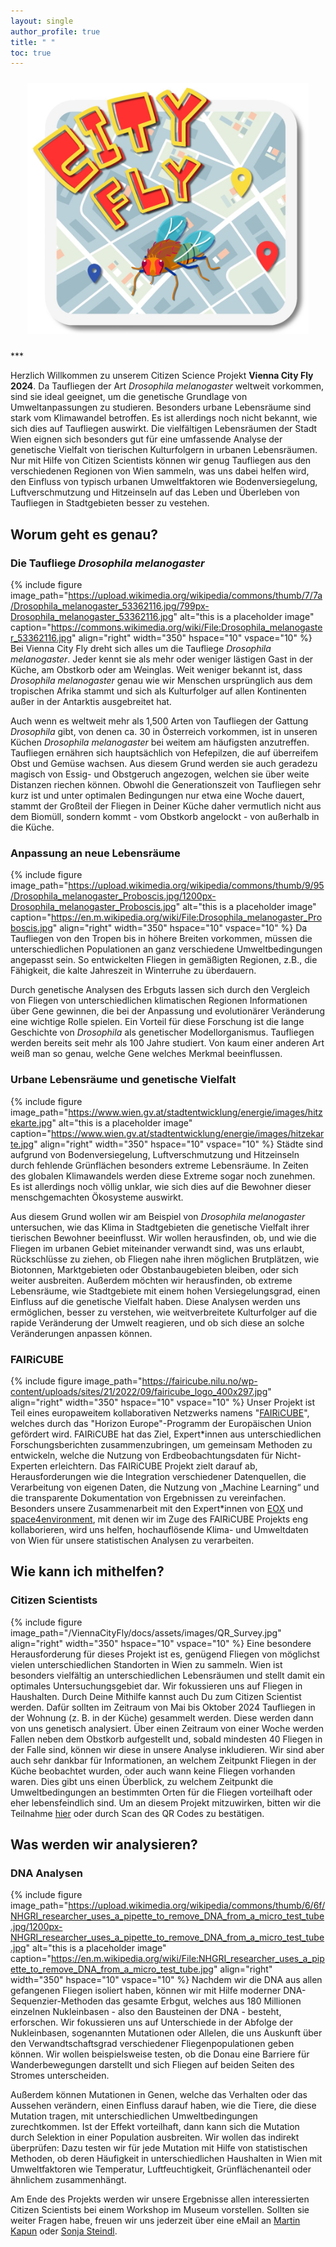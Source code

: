 ```yaml
---
layout: single
author_profile: true
title: " " 
toc: true
---
```

<p align="center">
<img src="/ViennaCityFly/docs/assets/images/CityFlyLogo.jpg" width="450" hspace="10" vspace="10"/>
</p>
***

 Herzlich Willkommen zu unserem Citizen Science Projekt **Vienna City Fly 2024**. Da Taufliegen der Art *Drosophila melanogaster* weltweit vorkommen, sind sie ideal geeignet, um die genetische Grundlage von Umweltanpassungen zu studieren. Besonders urbane Lebensräume sind stark vom Klimawandel betroffen. Es ist allerdings noch nicht bekannt, wie sich dies auf Taufliegen auswirkt. Die vielfältigen Lebensräumen der Stadt Wien eignen sich besonders gut für eine umfassende Analyse der genetische Vielfalt von tierischen Kulturfolgern in urbanen Lebensräumen. Nur mit Hilfe von Citizen Scientists können wir genug Taufliegen aus den verschiedenen Regionen von Wien sammeln, was uns dabei helfen wird, den Einfluss von typisch urbanen Umweltfaktoren wie Bodenversiegelung, Luftverschmutzung und Hitzeinseln auf das Leben und Überleben von Taufliegen in Stadtgebieten besser zu vestehen. 

## Worum geht es genau?

### Die Taufliege *Drosophila melanogaster*

{% include figure image_path="https://upload.wikimedia.org/wikipedia/commons/thumb/7/7a/Drosophila_melanogaster_53362116.jpg/799px-Drosophila_melanogaster_53362116.jpg" alt="this is a placeholder image" caption="https://commons.wikimedia.org/wiki/File:Drosophila_melanogaster_53362116.jpg" align="right" width="350" hspace="10" vspace="10" %}
Bei Vienna City Fly dreht sich alles um die Taufliege *Drosophila melanogaster*. Jeder kennt sie als mehr oder weniger lästigen Gast in der Küche, am Obstkorb oder am Weinglas. Weit weniger bekannt ist, dass *Drosophila melanogaster* genau wie wir Menschen ursprünglich aus dem tropischen Afrika stammt und sich als Kulturfolger auf allen Kontinenten außer in der Antarktis ausgebreitet hat.

Auch wenn es weltweit mehr als 1,500 Arten von Taufliegen der Gattung *Drosophila* gibt, von denen ca. 30 in Österreich vorkommen, ist in unseren Küchen *Drosophila melanogaster* bei weitem am häufigsten anzutreffen. Taufliegen ernähren sich hauptsächlich von Hefepilzen, die auf überreifem Obst und Gemüse wachsen. Aus diesem Grund werden sie auch geradezu magisch von Essig- und Obstgeruch angezogen, welchen sie über weite Distanzen riechen können. Obwohl die Generationszeit von Taufliegen sehr kurz ist und unter optimalen Bedingungen nur etwa eine Woche dauert, stammt der Großteil der Fliegen in Deiner Küche daher vermutlich nicht aus dem Biomüll, sondern kommt - vom Obstkorb angelockt - von außerhalb in die Küche. 

### Anpassung an neue Lebensräume
{% include figure image_path="https://upload.wikimedia.org/wikipedia/commons/thumb/9/95/Drosophila_melanogaster_Proboscis.jpg/1200px-Drosophila_melanogaster_Proboscis.jpg" alt="this is a placeholder image" caption="https://en.m.wikipedia.org/wiki/File:Drosophila_melanogaster_Proboscis.jpg" align="right" width="350" hspace="10" vspace="10" %} Da Taufliegen von den Tropen bis in höhere Breiten vorkommen, müssen die unterschiedlichen Populationen an ganz verschiedene Umweltbedingungen angepasst sein. So entwickelten Fliegen in gemäßigten Regionen, z.B., die Fähigkeit, die kalte Jahreszeit in Winterruhe zu überdauern. 

Durch genetische Analysen des Erbguts lassen sich durch den Vergleich von Fliegen von unterschiedlichen klimatischen Regionen Informationen über Gene gewinnen, die bei der Anpassung und evolutionärer Veränderung eine wichtige Rolle spielen. Ein Vorteil für diese Forschung ist die lange Geschichte von *Drosophila* als genetischer Modellorganismus. Taufliegen werden bereits seit mehr als 100 Jahre studiert. Von kaum einer anderen Art weiß man so genau, welche Gene welches Merkmal beeinflussen.

### Urbane Lebensräume und genetische Vielfalt
{% include figure image_path="https://www.wien.gv.at/stadtentwicklung/energie/images/hitzekarte.jpg" alt="this is a placeholder image" caption="https://www.wien.gv.at/stadtentwicklung/energie/images/hitzekarte.jpg" align="right" width="350" hspace="10" vspace="10" %} Städte sind aufgrund von Bodenversiegelung, Luftverschmutzung und Hitzeinseln durch fehlende Grünflächen besonders extreme Lebensräume. In Zeiten des globalen Klimawandels werden diese Extreme sogar noch zunehmen. Es ist allerdings noch völlig unklar, wie sich dies auf die Bewohner dieser menschgemachten Ökosysteme auswirkt.

Aus diesem Grund wollen wir am Beispiel von *Drosophila melanogaster* untersuchen, wie das Klima in Stadtgebieten die genetische Vielfalt ihrer tierischen Bewohner beeinflusst. Wir wollen herausfinden, ob, und wie die Fliegen im urbanen Gebiet miteinander verwandt sind, was uns erlaubt, Rückschlüsse zu ziehen, ob Fliegen nahe ihren möglichen Brutplätzen, wie Biotonnen, Marktgebieten oder Obstanbaugebieten bleiben, oder sich weiter ausbreiten. Außerdem möchten wir herausfinden, ob extreme Lebensräume, wie Stadtgebiete mit einem hohen Versiegelungsgrad, einen Einfluss auf die genetische Vielfalt haben. Diese Analysen werden uns ermöglichen, besser zu verstehen, wie weitverbreitete Kulturfolger auf die rapide Veränderung der Umwelt reagieren, und ob sich diese an solche Veränderungen anpassen können. 

### FAIRiCUBE
{% include figure image_path="https://fairicube.nilu.no/wp-content/uploads/sites/21/2022/09/fairicube_logo_400x297.jpg" align="right" width="350" hspace="10" vspace="10" %} Unser Projekt ist Teil eines europaweitem kollaborativen Netzwerks namens "[FAIRiCUBE](https://fairicube.nilu.no/)", welches durch das "Horizon Europe"-Programm der Europäischen Union gefördert wird. FAIRiCUBE hat das Ziel, Expert\*innen aus unterschiedlichen Forschungsberichten zusammenzubringen, um gemeinsam Methoden zu entwickeln, welche die Nutzung von Erdbeobachtungsdaten für Nicht-Experten erleichtern. Das FAIRiCUBE Projekt zielt darauf ab, Herausforderungen wie die Integration verschiedener Datenquellen, die Verarbeitung von eigenen Daten, die Nutzung von „Machine Learning“ und die transparente Dokumentation von Ergebnissen zu vereinfachen. Besonders unsere Zusammenarbeit mit den Expert\*innen von [EOX](https://eox.at/) und [space4environment](https://space4environment.com/), mit denen wir im Zuge des FAIRiCUBE Projekts eng kollaborieren, wird uns helfen, hochauflösende Klima- und Umweltdaten von Wien für unsere statistischen Analysen zu verarbeiten.


## Wie kann ich mithelfen?

### Citizen Scientists

{% include figure image_path="/ViennaCityFly/docs/assets/images/QR_Survey.jpg" align="right" width="350" hspace="10" vspace="10" %} Eine besondere Herausforderung für dieses Projekt ist es, genügend Fliegen von möglichst vielen unterschiedlichen Standorten in Wien zu sammeln. Wien ist besonders vielfältig an unterschiedlichen Lebensräumen und stellt damit ein optimales Untersuchungsgebiet dar. Wir fokussieren uns auf Fliegen in Haushalten. Durch Deine Mithilfe kannst auch Du zum Citizen Scientist werden. Dafür sollten im Zeitraum von Mai bis Oktober 2024 Taufliegen in der Wohnung (z. B. in der Küche) gesammelt werden. Diese werden dann von uns genetisch analysiert. Über einen Zeitraum von einer Woche werden Fallen neben dem Obstkorb aufgestellt und, sobald mindesten 40 Fliegen in der Falle sind, können wir diese in unsere Analyse inkludieren. Wir sind aber auch sehr dankbar für Informationen, an welchem Zeitpunkt Fliegen in der Küche beobachtet wurden, oder auch wann keine Fliegen vorhanden waren. Dies gibt uns einen Überblick, zu welchem Zeitpunkt die Umweltbedingungen an bestimmten Orten für die Fliegen vorteilhaft oder eher lebensfeindlich sind. Um an diesem Projekt mitzuwirken, bitten wir die Teilnahme [hier](https://tinyurl.com/ViennaCityFlySurvey) oder durch Scan des QR Codes zu bestätigen. 

## Was werden wir analysieren?

### DNA Analysen
{% include figure image_path="https://upload.wikimedia.org/wikipedia/commons/thumb/6/6f/NHGRI_researcher_uses_a_pipette_to_remove_DNA_from_a_micro_test_tube.jpg/1200px-NHGRI_researcher_uses_a_pipette_to_remove_DNA_from_a_micro_test_tube.jpg" alt="this is a placeholder image" caption="https://en.m.wikipedia.org/wiki/File:NHGRI_researcher_uses_a_pipette_to_remove_DNA_from_a_micro_test_tube.jpg" align="right" width="350" hspace="10" vspace="10" %} Nachdem wir die DNA aus allen gefangenen Fliegen isoliert haben, können wir mit Hilfe moderner DNA-Sequenzier-Methoden das gesamte Erbgut, welches aus 180 Millionen einzelnen Nukleinbasen - also den Bausteinen der DNA - besteht, erforschen. Wir fokussieren uns auf Unterschiede in der Abfolge der Nukleinbasen, sogenannten Mutationen oder Allelen, die uns Auskunft über den Verwandtschaftsgrad verschiedener Fliegenpopulationen geben können. Wir wollen beispielsweise testen, ob die Donau eine Barriere für Wanderbewegungen darstellt und sich Fliegen auf beiden Seiten des Stromes unterscheiden.

Außerdem können Mutationen in Genen, welche das Verhalten oder das Aussehen verändern, einen Einfluss darauf haben, wie die Tiere, die diese Mutation tragen, mit unterschiedlichen Umweltbedingungen zurechtkommen. Ist der Effekt vorteilhaft, dann kann sich die Mutation durch Selektion in einer Population ausbreiten. Wir wollen das indirekt überprüfen: Dazu testen wir für jede Mutation mit Hilfe von statistischen Methoden, ob deren Häufigkeit in unterschiedlichen Haushalten in Wien mit Umweltfaktoren wie Temperatur, Luftfeuchtigkeit, Grünflächenanteil oder ähnlichem zusammenhängt.

Am Ende des Projekts werden wir unsere Ergebnisse allen interessierten Citizen Scientists bei einem Workshop im Museum vorstellen. Sollten sie weiter Fragen habe, freuen wir uns jederzeit über eine eMail an 
 [Martin Kapun](mailto:martin.kapun@nhm.at) oder [Sonja Steindl](mailto:sonja.steindl@nhm.at). 
